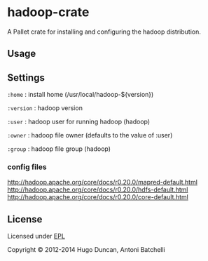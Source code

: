 # hadoop-crate

A Pallet crate for installing and configuring the hadoop distribution.

## Usage

## Settings

`:home`
: install home (/usr/local/hadoop-${version})

`:version`
: hadoop version

`:user`
: hadoop user for running hadoop (hadoop)

`:owner`
: hadoop file owner (defaults to the value of :user)

`:group`
: hadoop file group (hadoop)

### config files

http://hadoop.apache.org/core/docs/r0.20.0/mapred-default.html
http://hadoop.apache.org/core/docs/r0.20.0/hdfs-default.html
http://hadoop.apache.org/core/docs/r0.20.0/core-default.html


## License

Licensed under [EPL](http://www.eclipse.org/legal/epl-v10.1.1.html)

Copyright © 2012-2014 Hugo Duncan, Antoni Batchelli
